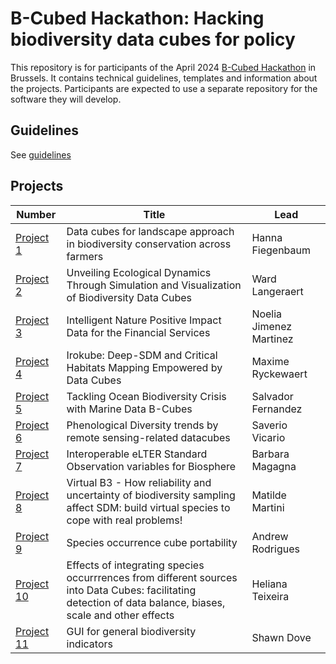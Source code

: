 # B-Cubed Hackathon: Hacking biodiversity data cubes for policy

This repository is for participants of the April 2024 [B-Cubed Hackathon](https://b-cubed.eu/b-cubed-hackathon) in Brussels. It contains technical guidelines, templates and information about the projects. Participants are expected to use a separate repository for the software they will develop.

## Guidelines

See [guidelines](guidelines.md)

<!--
## Templates

See [tempates](templates/)
-->
## Projects

Number | Title | Lead
--- | --- | ---
[Project 1](projects/01) | Data cubes for landscape approach in biodiversity conservation across farmers | Hanna Fiegenbaum
[Project 2](projects/02) | Unveiling Ecological Dynamics Through Simulation and Visualization of Biodiversity Data Cubes | Ward Langeraert
[Project 3](projects/03) | Intelligent Nature Positive Impact Data for the Financial Services | Noelia Jimenez Martinez
[Project 4](projects/04) | Irokube: Deep-SDM and Critical Habitats Mapping Empowered by Data Cubes | Maxime Ryckewaert
[Project 5](projects/05) | Tackling Ocean Biodiversity Crisis with Marine Data B-Cubes | Salvador Fernandez
[Project 6](projects/06) | Phenological Diversity trends by remote sensing-related datacubes | Saverio Vicario
[Project 7](projects/07) | Interoperable eLTER Standard Observation variables for Biosphere | Barbara Magagna
[Project 8](projects/08) | Virtual B3 - How reliability and uncertainty of biodiversity sampling affect SDM: build virtual species to cope with real problems! | Matilde Martini
[Project 9](projects/09) | Species occurrence cube portability | Andrew Rodrigues
[Project 10](projects/10) | Effects of integrating species occurrrences from different sources into Data Cubes: facilitating detection of data balance, biases, scale and other effects | Heliana Teixeira
[Project 11](projects/11) | GUI for general biodiversity indicators | Shawn Dove
